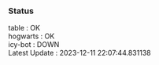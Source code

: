 ### Status


table : OK  
hogwarts : OK  
icy-bot : DOWN  
Latest Update : 2023-12-11 22:07:44.831138
